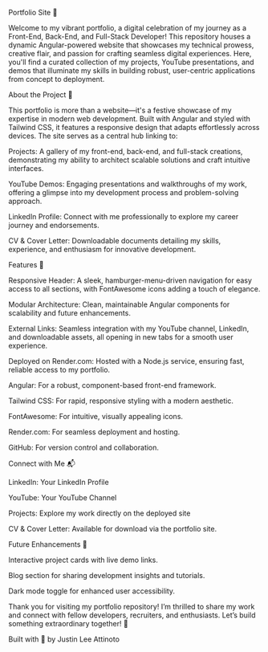 Portfolio Site 🎉

Welcome to my vibrant portfolio, a digital celebration of my journey as a Front-End, Back-End, and Full-Stack Developer! This repository houses a dynamic Angular-powered website that showcases my technical prowess, creative flair, and passion for crafting seamless digital experiences. Here, you'll find a curated collection of my projects, YouTube presentations, and demos that illuminate my skills in building robust, user-centric applications from concept to deployment.

About the Project 🎨

This portfolio is more than a website—it's a festive showcase of my expertise in modern web development. Built with Angular and styled with Tailwind CSS, it features a responsive design that adapts effortlessly across devices. The site serves as a central hub linking to:





Projects: A gallery of my front-end, back-end, and full-stack creations, demonstrating my ability to architect scalable solutions and craft intuitive interfaces.



YouTube Demos: Engaging presentations and walkthroughs of my work, offering a glimpse into my development process and problem-solving approach.



LinkedIn Profile: Connect with me professionally to explore my career journey and endorsements.



CV & Cover Letter: Downloadable documents detailing my skills, experience, and enthusiasm for innovative development.

Features 🌟





Responsive Header: A sleek, hamburger-menu-driven navigation for easy access to all sections, with FontAwesome icons adding a touch of elegance.



Modular Architecture: Clean, maintainable Angular components for scalability and future enhancements.



External Links: Seamless integration with my YouTube channel, LinkedIn, and downloadable assets, all opening in new tabs for a smooth user experience.



Deployed on Render.com: Hosted with a Node.js service, ensuring fast, reliable access to my portfolio.





Angular: For a robust, component-based front-end framework.



Tailwind CSS: For rapid, responsive styling with a modern aesthetic.



FontAwesome: For intuitive, visually appealing icons.



Render.com: For seamless deployment and hosting.



GitHub: For version control and collaboration.

Connect with Me 📬





LinkedIn: Your LinkedIn Profile



YouTube: Your YouTube Channel



Projects: Explore my work directly on the deployed site



CV & Cover Letter: Available for download via the portfolio site.

Future Enhancements 🎁





Interactive project cards with live demo links.



Blog section for sharing development insights and tutorials.



Dark mode toggle for enhanced user accessibility.

Thank you for visiting my portfolio repository! I’m thrilled to share my work and connect with fellow developers, recruiters, and enthusiasts. Let’s build something extraordinary together! 🎄



Built with 💖 by Justin Lee Attinoto
